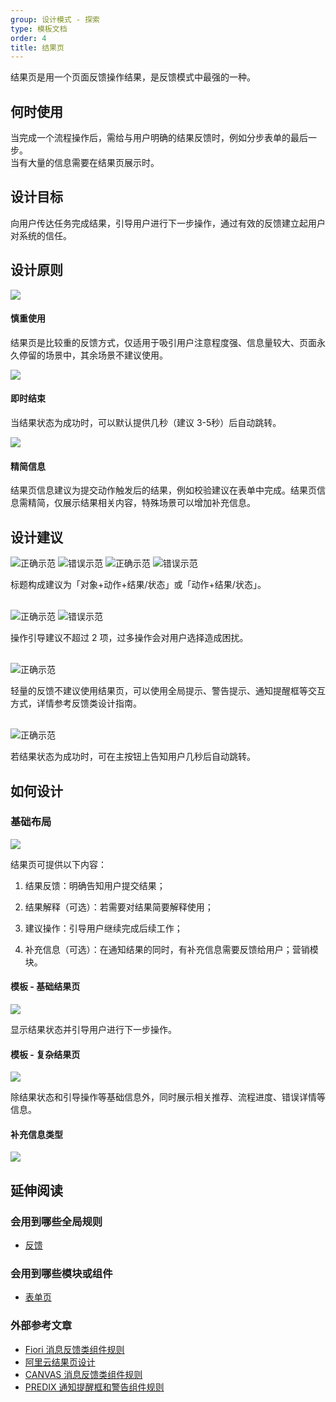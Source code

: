 ```yaml
---
group: 设计模式 - 探索
type: 模板文档
order: 4
title: 结果页
---
```


结果页是用一个页面反馈操作结果，是反馈模式中最强的一种。

## 何时使用

当完成一个流程操作后，需给与用户明确的结果反馈时，例如分步表单的最后一步。<br/> 当有大量的信息需要在结果页展示时。

## 设计目标

向用户传达任务完成结果，引导用户进行下一步操作，通过有效的反馈建立起用户对系统的信任。

## 设计原则

<div class="design-inline-cards">
  <div>
    <img src="https://gw.alipayobjects.com/mdn/rms_08e378/afts/img/A*HHLnR5RgpWQAAAAAAAAAAABkARQnAQ" />
    <div>
      <h4>慎重使用</h4>
      <p>结果页是比较重的反馈方式，仅适用于吸引用户注意程度强、信息量较大、页面永久停留的场景中，其余场景不建议使用。</p>
    </div>
  </div>
  <div>
    <img src="https://gw.alipayobjects.com/mdn/rms_08e378/afts/img/A*hglURJfVdHoAAAAAAAAAAABkARQnAQ" />
    <div>
      <h4>即时结束</h4>
      <p>当结果状态为成功时，可以默认提供几秒（建议 3-5秒）后自动跳转。</p>
    </div>
  </div>
  <div>
    <img src="https://gw.alipayobjects.com/mdn/rms_08e378/afts/img/A*tJC7RZviqzwAAAAAAAAAAABkARQnAQ" />
    <div>
      <h4>精简信息</h4>
      <p>结果页信息建议为提交动作触发后的结果，例如校验建议在表单中完成。结果页信息需精简，仅展示结果相关内容，特殊场景可以增加补充信息。</p>
    </div>
  </div>
</div>

## 设计建议

<ImagePreview>
<img class="preview-img no-padding good" src="https://gw.alipayobjects.com/mdn/rms_08e378/afts/img/A*98B4QKjg-QoAAAAAAAAAAABkARQnAQ" alt="正确示范">
<img class="preview-img no-padding bad" src="https://gw.alipayobjects.com/mdn/rms_08e378/afts/img/A*EgnGQ4zImuMAAAAAAAAAAABkARQnAQ" alt="错误示范">
</ImagePreview>

<ImagePreview>
<img class="preview-img no-padding good" src="https://gw.alipayobjects.com/mdn/rms_08e378/afts/img/A*lVo2RKb6mL4AAAAAAAAAAABkARQnAQ" alt="正确示范">
<img class="preview-img no-padding bad" src="https://gw.alipayobjects.com/mdn/rms_08e378/afts/img/A*4RFCTLatKrcAAAAAAAAAAABkARQnAQ" alt="错误示范">
</ImagePreview>

标题构成建议为「对象+动作+结果/状态」或「动作+结果/状态」。

<br />

<ImagePreview>
<img class="preview-img no-padding good" src="https://gw.alipayobjects.com/mdn/rms_08e378/afts/img/A*r7UFSLbqTdYAAAAAAAAAAABkARQnAQ" alt="正确示范">
<img class="preview-img no-padding bad" src="https://gw.alipayobjects.com/mdn/rms_08e378/afts/img/A*zXk0SI4qqYMAAAAAAAAAAABkARQnAQ" alt="错误示范">
</ImagePreview>

操作引导建议不超过 2 项，过多操作会对用户选择造成困扰。

<br />

<ImagePreview>
<img class="preview-img no-padding good" src="https://gw.alipayobjects.com/mdn/rms_08e378/afts/img/A*9gvmRq3RmnQAAAAAAAAAAABkARQnAQ" alt="正确示范">
</ImagePreview>

轻量的反馈不建议使用结果页，可以使用全局提示、警告提示、通知提醒框等交互方式，详情参考反馈类设计指南。

<br />

<ImagePreview>
<img class="preview-img no-padding good" src="https://gw.alipayobjects.com/mdn/rms_08e378/afts/img/A*JY1kR4qIR1wAAAAAAAAAAABkARQnAQ" alt="正确示范">
</ImagePreview>

若结果状态为成功时，可在主按钮上告知用户几秒后自动跳转。

## 如何设计

### 基础布局

<ImagePreview>
<img class="preview-img no-padding" src="https://gw.alipayobjects.com/mdn/rms_08e378/afts/img/A*PQotS7GJC1gAAAAAAAAAAABkARQnAQ">
</ImagePreview>

结果页可提供以下内容：

1. 结果反馈：明确告知用户提交结果；

2. 结果解释（可选）：若需要对结果简要解释使用；

3. 建议操作：引导用户继续完成后续工作；

4. 补充信息（可选）：在通知结果的同时，有补充信息需要反馈给用户；营销模块。

#### 模板 - 基础结果页

<ImagePreview>
<img class="preview-img no-padding" src="https://gw.alipayobjects.com/mdn/rms_08e378/afts/img/A*uXFNR4eef2oAAAAAAAAAAABkARQnAQ">
</ImagePreview>

显示结果状态并引导用户进行下一步操作。

#### 模板 - 复杂结果页

<ImagePreview>
<img class="preview-img no-padding" src="https://gw.alipayobjects.com/mdn/rms_08e378/afts/img/A*SWabTZptxEcAAAAAAAAAAABkARQnAQ">
</ImagePreview>

除结果状态和引导操作等基础信息外，同时展示相关推荐、流程进度、错误详情等信息。

#### 补充信息类型

<ImagePreview>
<img class="preview-img no-padding" src="https://gw.alipayobjects.com/mdn/rms_08e378/afts/img/A*avS5TZcMawwAAAAAAAAAAABkARQnAQ">
</ImagePreview>

## 延伸阅读

### 会用到哪些全局规则

- [反馈](/docs/spec/research-message-and-feedback)

### 会用到哪些模块或组件

- [表单页](/components/form-cn/)

### 外部参考文章

- [Fiori 消息反馈类组件规则](https://experience.sap.com/fiori-design-web/message-box/)
- [阿里云结果页设计](https://xconsole.aliyun-inc.com/scenes/resultpage)
- [CANVAS 消息反馈类组件规则](https://canvas.hubspot.com/components/alerts-messaging)
- [PREDIX 通知提醒框和警告组件规则](https://www.predix-ui.com/#/design/communication/notifications)
